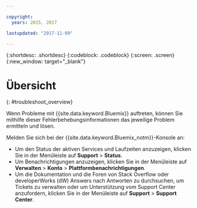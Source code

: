 ```yaml
---

copyright:
  years: 2015, 2017

lastupdated: "2017-11-09"

---
```


{:shortdesc: .shortdesc}
{:codeblock: .codeblock}
{:screen: .screen}
{:new_window: target="_blank"}

# Übersicht
{: #troubleshoot_overview}

Wenn Probleme mit {{site.data.keyword.Bluemix}} auftreten, können Sie mithilfe dieser Fehlerbehebungsinformationen das jeweilige Problem ermitteln und lösen.

Melden Sie sich bei der {{site.data.keyword.Bluemix_notm}}-Konsole an:
* Um den Status der aktiven Services und Laufzeiten anzuzeigen, klicken Sie in der Menüleiste auf **Support** > **Status**.
* Um Benachrichtigungen anzuzeigen, klicken Sie in der Menüleiste auf **Verwalten** > **Konto** > **Plattformbenachrichtigungen**.
* Um die Dokumentation und die Foren von Stack Overflow oder developerWorks (dW) Answers nach Antworten zu durchsuchen, um Tickets zu verwalten oder um Unterstützung vom Support Center anzufordern, klicken Sie in der Menüleiste auf **Support** > **Support Center**.
